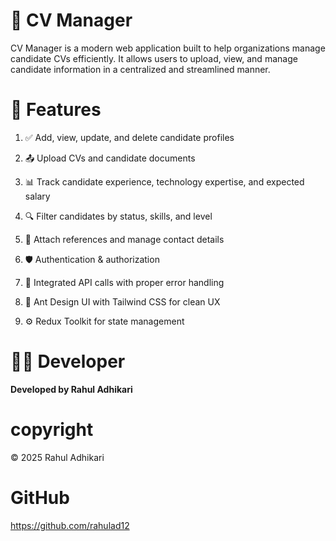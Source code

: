 # 📄 CV Manager
CV Manager is a modern web application built to help organizations manage candidate CVs efficiently. It allows users to upload, view, and manage candidate information in a centralized and streamlined manner.

# 🚀 Features
1. ✅ Add, view, update, and delete candidate profiles

2. 📤 Upload CVs and candidate documents

3. 📊 Track candidate experience, technology expertise, and expected salary

4. 🔍 Filter candidates by status, skills, and level

5. 📝 Attach references and manage contact details

6. 🛡️ Authentication & authorization

7. 📡 Integrated API calls with proper error handling

8. 🧪 Ant Design UI with Tailwind CSS for clean UX

9. ⚙️ Redux Toolkit for state management

# 👨‍💻 Developer
**Developed by Rahul Adhikari**

# copyright
© 2025 Rahul Adhikari

# GitHub 
https://github.com/rahulad12